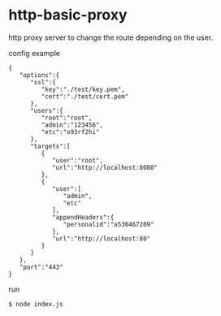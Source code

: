 http-basic-proxy
============

http proxy server to change the route depending on the user.


config example
```
{
   "options":{
      "ssl":{
         "key":"./test/key.pem",
         "cert":"./test/cert.pem"
      },
      "users":{
         "root":"root",
         "admin":"123456",
         "etc":"o93rf2hi"
      },
      "targets":[
         {
            "user":"root",
            "url":"http://localhost:8080"
         },
         {
            "user":[
               "admin",
               "etc"
            ],
            "appendHeaders":{
               "personalid":"a530467209"
            },
            "url":"http://localhost:80"
         }
      ]
   },
   "port":"443"
}
```

run
```
$ node index.js
```